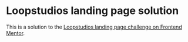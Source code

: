 # Loopstudios landing page solution

This is a solution to the [Loopstudios landing page challenge on Frontend Mentor](https://www.frontendmentor.io/challenges/loopstudios-landing-page-N88J5Onjw).

<!--

- [Font Awesome](https://fontawesome.com)
- [IcoMoon](https://icomoon.io)
- [Ionicons](https://ionicons.com) -->

<!--

About
Careers
Events
Products
Support

© 2021 Loopstudios. All rights reserved. -->
